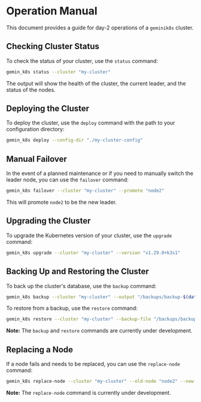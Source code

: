 # Operation Manual

This document provides a guide for day-2 operations of a `geminik8s` cluster.

## Checking Cluster Status

To check the status of your cluster, use the `status` command:

```bash
gemin_k8s status --cluster "my-cluster"
```

The output will show the health of the cluster, the current leader, and the status of the nodes.

## Deploying the Cluster

To deploy the cluster, use the `deploy` command with the path to your configuration directory:

```bash
gemin_k8s deploy --config-dir "./my-cluster-config"
```

## Manual Failover

In the event of a planned maintenance or if you need to manually switch the leader node, you can use the `failover` command:

```bash
gemin_k8s failover --cluster "my-cluster" --promote "node2"
```

This will promote `node2` to be the new leader.

## Upgrading the Cluster

To upgrade the Kubernetes version of your cluster, use the `upgrade` command:

```bash
gemin_k8s upgrade --cluster "my-cluster" --version "v1.29.0+k3s1"
```

## Backing Up and Restoring the Cluster

To back up the cluster's database, use the `backup` command:

```bash
gemin_k8s backup --cluster "my-cluster" --output "/backups/backup-$(date +%F).sql"
```

To restore from a backup, use the `restore` command:

```bash
gemin_k8s restore --cluster "my-cluster" --backup-file "/backups/backup-2023-10-27.sql"
```

**Note:** The `backup` and `restore` commands are currently under development.

## Replacing a Node

If a node fails and needs to be replaced, you can use the `replace-node` command:

```bash
gemin_k8s replace-node --cluster "my-cluster" --old-node "node2" --new-node-ip "10.10.10.3"
```

**Note:** The `replace-node` command is currently under development.
